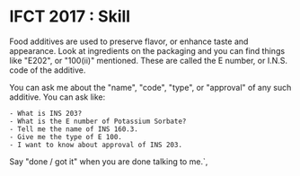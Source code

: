 # IFCT 2017 : Skill

Food additives are used to preserve flavor, or enhance taste and appearance. Look at ingredients on the packaging and you can find things like "E202", or "100(ii)" mentioned. These are called the E number, or I.N.S. code of the additive.

You can ask me about the "name", "code", "type", or "approval" of any such additive. You can ask like:

```text
- What is INS 203?
- What is the E number of Potassium Sorbate?
- Tell me the name of INS 160.3.
- Give me the type of E 100.
- I want to know about approval of INS 203.
```

Say "done / got it" when you are done talking to me.`,
